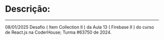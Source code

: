 <h1>Descrição:</h1>
<hr>
<div>
<p>08/01/2025 Desafio ( Item Collection II ) da Aula 13 ( Firebase II ) do curso de React.js na CoderHouse; Turma #63750 de 2024.</p>
</div>